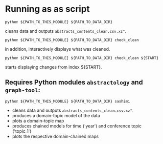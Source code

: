 # Running as as script

`python ${PATH_TO_THIS_MODULE} ${PATH_TO_DATA_DIR}`

cleans data and outputs `abstracts_contents_clean.csv.xz"`.

`python ${PATH_TO_THIS_MODULE} ${PATH_TO_DATA_DIR} check_clean`

in addition, interactively displays what was cleaned.

`python ${PATH_TO_THIS_MODULE} ${PATH_TO_DATA_DIR} check_clean ${START}`

starts displaying changes from index ${START}.

## Requires Python modules `abstractology` and `graph-tool`:

`python ${PATH_TO_THIS_MODULE} ${PATH_TO_DATA_DIR} sashimi`

- cleans data and outputs `abstracts_contents_clean.csv.xz"`.
- produces a domain-topic model of the data
- plots a domain-topic map
- produces chained models for time ('year') and conference topic ('topic_1')
- plots the respective domain-chained maps

